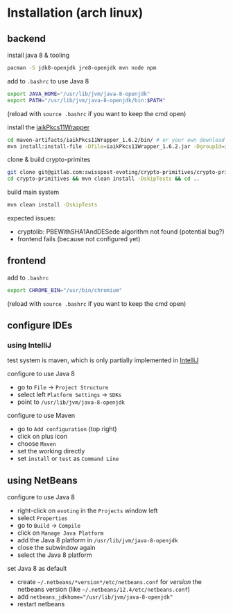 # Installation (arch linux)

## backend

install java 8 & tooling
```sh
pacman -S jdk8-openjdk jre8-openjdk mvn node npm
```

add to `.bashrc` to use Java 8
```sh
export JAVA_HOME="/usr/lib/jvm/java-8-openjdk"
export PATH="/usr/lib/jvm/java-8-openjdk/bin:$PATH"
```
(reload with `source .bashrc` if you want to keep the cmd open)

install the [iaikPkcs11Wrapper](https://jce.iaik.tugraz.at/products/core-crypto-toolkits/pkcs11-wrapper/)
```sh
cd maven-artifacts/iaikPkcs11Wrapper_1.6.2/bin/ # or your own download location
mvn install:install-file -Dfile=iaikPkcs11Wrapper_1.6.2.jar -DgroupId=iaik -DartifactId=iaikPkcs11Wrapper -Dversion=1.6.2 -Dpackaging=jar 
```

clone & build crypto-primites
```sh
git clone git@gitlab.com:swisspost-evoting/crypto-primitives/crypto-primitives.git
cd crypto-primitives && mvn clean install -DskipTests && cd ..
```

build main system
```sh
mvn clean install -DskipTests
```

expected issues:
 - cryptolib: PBEWithSHA1AndDESede algorithm not found (potential bug?)
 - frontend fails (because not configured yet)

## frontend

add to `.bashrc`
```sh
export CHROME_BIN="/usr/bin/chromium"
```
(reload with `source .bashrc` if you want to keep the cmd open)

## configure IDEs

### using IntelliJ

test system is maven, which is only partially implemented in [IntelliJ](https://intellij-support.jetbrains.com/hc/en-us/community/posts/206884445-Run-Single-Test-Case-with-Maven)

configure to use Java 8
- go to `File` -> `Project Structure`
- select left `Platform Settings` -> `SDKs`
- point to `/usr/lib/jvm/java-8-openjdk`

configure to use Maven
- go to `Add configuration` (top right)
- click on plus icon
- choose `Maven`
- set the working directly
- set `install` or `test` as `Command Line`

## using NetBeans

configure to use Java 8
- right-click on `evoting` in the `Projects` window left
- select `Properties`
- go to `Build` -> `Compile`
- click on `Manage Java Platform`
- add the Java 8 platform in `/usr/lib/jvm/java-8-openjdk`
- close the subwindow again
- select the Java 8 platform

set Java 8 as default
- create `~/.netbeans/*version*/etc/netbeans.conf` for *version* the netbeans version (like `~/.netbeans/12.4/etc/netbeans.conf`)
- add `netbeans_jdkhome="/usr/lib/jvm/java-8-openjdk"`
- restart netbeans